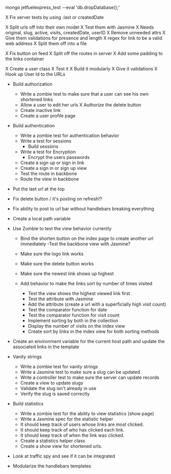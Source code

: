mongo jetfuelexpress_test --eval 'db.dropDatabase();'

X Fix server tests by using .last or createdDate

X Split urls off into their own model
  X Test them with Jasmine
  X Needs original, slug, active, visits, createdDate, userID
  X Remove unneeded attrs 
  X Give them validations for presence and length
  X regex for link to be a valid web address
  X Split them off into a file

X Fix button on feed
X Split off the routes in server
X Add some padding to the links container


X Create a user class
  X Test it
  X Build it modularly
  X Give it validations
  X Hook up User Id to the URLs

- Build authorization
  - Write a zombie test to make sure that a user can see his own shortened links
  - Allow a user to edit her urls
  X Authorize the delete button
  - Create inactive link
  - Create a user profile page

  
- Build authentication
  - Write a zombie test for authentication behavior
  - Write a test for sessions
    - Build sessions
  - Write a test for Encryption
    - Encrypt the users passwords
  - Create a sign up or sign in link
  - Create a sign in or sign up view
  - Test the route in backbone
  - Route the view in backbone




- Put the last url at the top
- Fix delete button / it's posting on refresh!?
- Fix ability to post to url bar without handlebars breaking everything
- Create a local path variable




- Use Zombie to test the view behavior currently
  - Bind the shorten button on the index page to create another url immediately
    -Test the backbone view with Jasmine?

  - Make sure the logo link works
  - Make sure the delete button works
  - Make sure the newest link shows up highest

  - Add behavior to make the links sort by number of times visited
    - Test the view shows the highest viewed link first
    - Test the attribute with Jasmine
    - Add the attribute (create a url with a superficially high visit count)
    - Test the comparator function for date
    - Test the comparator function for visit count
    - Implement sorting by both in the collection
    - Display the number of visits on the index view
    - Create sort by links in the index view for both sorting methods


- Create an environment variable for the current host path and update the 
  associated links in the template

- Vanity strings
  - Write a zombie test for vanity strings
  - Write a Jasmine test to make sure a slug can be updated
  - Write a controller test to make sure the server can update records
  - Create a view to update slugs
  - Validate the slug isn't already in use
  - Verify the slug is saved correctly


- Build statistics
  - Write a zombie test for the ability to view statistics (show page)
  - Write a Jasmine spec for the statistic helper
  - It should keep track of users whose links are most clicked.
  - It should keep track of who has clicked each link.
  - It should keep track of when the link was clicked.
  - Create a statistics helper class
  - Create a show view for shortened urls.


- Look at traffic spy and see if it can be integrated
- Modularize the handlebars templates
